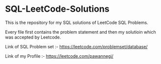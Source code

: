 # SQL-LeetCode-Solutions

This is the repository for my SQL solutions of LeetCode SQL Problems.

Every file first contains the problem statement and then my solutioin which was accepted by Leetcode.

Link of SQL Problem set :- https://leetcode.com/problemset/database/

Link of my Profile :- https://leetcode.com/pawannegi/
